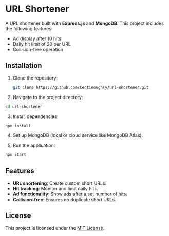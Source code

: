 # URL Shortener

A URL shortener built with **Express.js** and **MongoDB**. This project includes the following features:

- Ad display after 10 hits
- Daily hit limit of 20 per URL
- Collision-free operation

## Installation

1. Clone the repository:

   ```bash
   git clone https://github.com/Centinoughty/url-shortener.git
   ```

2. Navigate to the project directory:

```bash
cd url-shortener
```

3. Install dependencies

```bash
npm install
```

4. Set up MongoDB (local or cloud service like MongoDB Atlas).

5. Run the application:

```bash
npm start
```

## Features

- **URL shortening**: Create custom short URLs.
- **Hit tracking**: Monitor and limit daily hits.
- **Ad functionality**: Show ads after a set number of hits.
- **Collision-free**: Ensures no duplicate short URLs.

## License

This project is licensed under the [MIT License](LICENSE).
